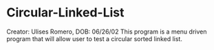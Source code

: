 # Circular-Linked-List
Creator: Ulises Romero, DOB: 06/26/02
This program is a menu driven program that will allow user to test a circular sorted linked list.
